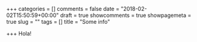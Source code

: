 +++
categories = []
comments = false
date = "2018-02-02T15:50:59+00:00"
draft = true
showcomments = true
showpagemeta = true
slug = ""
tags = []
title = "Some info"

+++
Hola!